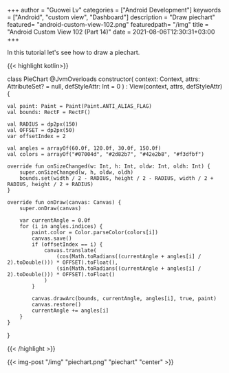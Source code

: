 +++
author = "Guowei Lv"
categories = ["Android Development"]
keywords = ["Android", "custom view", "Dashboard"]
description = "Draw piechart"
featured= "android-custom-view-102.png"
featuredpath= "/img"
title = "Android Custom View 102 (Part 14)"
date = 2021-08-06T12:30:31+03:00
+++

In this tutorial let's see how to draw a piechart.

{{< highlight kotlin>}}

class PieChart @JvmOverloads constructor(
    context: Context, attrs: AttributeSet? = null, defStyleAttr: Int = 0
) : View(context, attrs, defStyleAttr) {

    val paint: Paint = Paint(Paint.ANTI_ALIAS_FLAG)
    val bounds: RectF = RectF()

    val RADIUS = dp2px(150)
    val OFFSET = dp2px(50)
    var offsetIndex = 2

    val angles = arrayOf(60.0f, 120.0f, 30.0f, 150.0f)
    val colors = arrayOf("#07004d", "#2d82b7", "#42e2b8", "#f3dfbf")

    override fun onSizeChanged(w: Int, h: Int, oldw: Int, oldh: Int) {
        super.onSizeChanged(w, h, oldw, oldh)
        bounds.set(width / 2 - RADIUS, height / 2 - RADIUS, width / 2 + RADIUS, height / 2 + RADIUS)
    }

    override fun onDraw(canvas: Canvas) {
        super.onDraw(canvas)

        var currentAngle = 0.0f
        for (i in angles.indices) {
            paint.color = Color.parseColor(colors[i])
            canvas.save()
            if (offsetIndex == i) {
                canvas.translate(
                    (cos(Math.toRadians((currentAngle + angles[i] / 2).toDouble())) * OFFSET).toFloat(),
                    (sin(Math.toRadians((currentAngle + angles[i] / 2).toDouble())) * OFFSET).toFloat()
                )
            }

            canvas.drawArc(bounds, currentAngle, angles[i], true, paint)
            canvas.restore()
            currentAngle += angles[i]
        }
    }
}

{{< /highlight >}}

{{< img-post "/img" "piechart.png" "piechart" "center" >}}
